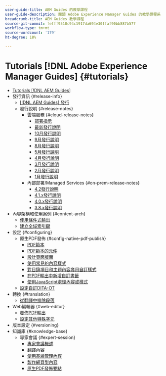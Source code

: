 ```yaml
---
user-guide-title: AEM Guides 的教學課程
user-guide-description: 閱讀 Adobe Experience Manager Guides 的教學課程系列。
breadcrumb-title: AEM Guides 教學課程
source-git-commit: fefff9510c94c1917da694e30ffaf90bb887b577
workflow-type: tm+mt
source-wordcount: '179'
ht-degree: 18%

---
```



# Tutorials [!DNL Adobe Experience Manager Guides] {#tutorials}

+ [Tutorials [!DNL AEM Guides]](overview.md)
+ 發行資訊 {#release-info}
   + [[!DNL AEM Guides] 發行](./release-info/latest-release-info.md)
   + 發行說明 {#release-notes}
      + 雲端服務 {#cloud-release-notes}
         + [部署指示](./release-info/deploy-xml-on-aemaacs.md)
         + [最新發行說明](./release-info/release-notes-2022.11.0.md)
         + [10月發行說明](./release-info/release-notes-2022.10.0.md)
         + [9月發行說明](./release-info/release-notes-2022.9.0.md)
         + [8月發行說明](./release-info/release-notes-2022.8.0.md)
         + [5月發行說明](./release-info/release-notes-2022.5.0.md)
         + [4月發行說明](./release-info/release-notes-2022.4.0.md)
         + [3月發行說明](./release-info/release-notes-2022.3.0.md)
         + [2月發行說明](./release-info/release-notes-2022.2.0.md)
         + [1月發行說明](./release-info/release-notes-2022.1.0.md)
      + 內部部署/Managed Services {#on-prem-release-notes}
         + [4.2發行說明](./release-info/release-notes-4.2.md)
         + [4.1.x發行說明](./release-info/release-notes-4.1.md)
         + [4.0.x發行說明](https://helpx.adobe.com/xml-documentation-for-experience-manager/release-note/release-notes-xml-documentation-solution-4-0.html)
         + [3.8.x發行說明](https://helpx.adobe.com/xml-documentation-for-experience-manager/release-note/release-notes-xml-documentation-solution-3-8.html)
+ 內容架構和使用案例 {#content-arch}
   + [使用條件式輸出](./content-architecture/create-and-use-conditions.md)
   + [建立全域索引鍵](./content-architecture/create-global-keys.md)
+ 設定 {#configuring}
   + 原生PDF發佈 {#config-native-pdf-publish}
      + [PDF範本](./native-pdf/pdf-template.md)
      + [PDF範本的元件](./native-pdf/components-pdf-template.md)
      + [設計頁面版面](./native-pdf/design-page-layout.md)
      + [使用常見的內容樣式](./native-pdf/stylesheet.md)
      + [對目錄項目和主題內容套用自訂樣式](./native-pdf/custom-style-toc.md)
      + [在PDF輸出中新增自訂書籤](./native-pdf/add-custom-bookmark.md)
      + [使用JavaScript處理內容或樣式](./native-pdf/use-javascript-content-style.md)
   + [設定自訂DITA-OT](./configuring/setup-a-custom-dita-ot.md)
+ 轉換 {#translation}
   + [從翻譯中排除段落](./translation/exclude-paragraphs-from-translation.md)
+ Web編輯器 {#web-editor}
   + [發佈PDF輸出](./web-editor/native-pdf-web-editor.md)
   + [設定其他特殊字元](./web-editor/configure-additional-special-characters.md)
+ 版本設定 {#versioning}
+ 知識庫 {#knowledge-base}
   + 專家會議 {#expert-session}
      + [專家會議概述](./knowledge-base/expert-sessions/expert-session.md)
      + [翻譯內容](./knowledge-base/expert-sessions/translating-content-using-aem-guides-oct22.md)
      + [使用基線管理內容](./knowledge-base/expert-sessions/baselines-dec22.md)
      + [製作網頁型內容](./knowledge-base/expert-sessions/webbased-authoring-jan2023.md)
      + [原生PDF發佈要點](./knowledge-base/expert-sessions/native-pdf-publishing-essentials-feb23.md)